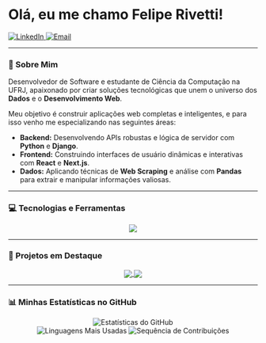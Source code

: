 # Olá, eu me chamo Felipe Rivetti!

<p align="left">
  <a href="https://www.linkedin.com/in/felipe-rivetti/" target="_blank">
    <img src="https://img.shields.io/badge/LinkedIn-0077B5?style=for-the-badge&logo=linkedin&logoColor=white" alt="LinkedIn"/>
  </a>
  <a href="mailto:fporto@sarrat.com.br" target="_blank">
    <img src="https://img.shields.io/badge/Email-D14836?style=for-the-badge&logo=gmail&logoColor=white" alt="Email"/>
  </a>
</p>

---

### 👋 Sobre Mim

Desenvolvedor de Software e estudante de Ciência da Computação na UFRJ, apaixonado por criar soluções tecnológicas que unem o universo dos **Dados** e o **Desenvolvimento Web**.

Meu objetivo é construir aplicações web completas e inteligentes, e para isso venho me especializando nas seguintes áreas:

-   **Backend:** Desenvolvendo APIs robustas e lógica de servidor com **Python** e **Django**.
-   **Frontend:** Construindo interfaces de usuário dinâmicas e interativas com **React** e **Next.js**.
-   **Dados:** Aplicando técnicas de **Web Scraping** e análise com **Pandas** para extrair e manipular informações valiosas.

---

### 💻 Tecnologias e Ferramentas

<p align="center">
  <a href="https://skillicons.dev">
    <img src="https://skillicons.dev/icons?i=python,django,c,cpp,javascript,html,css,git,github,gitlab,&perline=11" />
  </a>
</p>

---

### 🚀 Projetos em Destaque

<p align="center">
  <a href="https://github.com/feliperivetti/algoritmos-cripto">
    <img align="center" src="https://github-readme-stats.vercel.app/api/pin/?username=feliperivetti&repo=algoritmos-cripto&theme=dracula&hide_border=true&title_color=50fa7b&icon_color=f8f8f2" />
  </a>
  <a href="https://github.com/feliperivetti/webnovel-to-epub">
    <img align="center" src="https://github-readme-stats.vercel.app/api/pin/?username=feliperivetti&repo=webnovel-to-epub&theme=dracula&hide_border=true&title_color=50fa7b&icon_color=f8f8f2" />
  </a>
</p>

---

### 📊 Minhas Estatísticas no GitHub

<p align="center">
  <img src="https://github-readme-stats.vercel.app/api?username=feliperivetti&show_icons=true&theme=dracula&include_all_commits=true&count_private=true&hide_border=true&title_color=50fa7b&icon_color=50fa7b" alt="Estatísticas do GitHub"/>
  <br/>
  <img src="https://github-readme-stats.vercel.app/api/top-langs/?username=feliperivetti&layout=compact&theme=dracula&hide_border=true&title_color=50fa7b" alt="Linguagens Mais Usadas"/>
  <img src="https://github-readme-streak-stats.herokuapp.com/?user=feliperivetti&theme=dracula&hide_border=true&fire=50fa7b&ring=ff79c6" alt="Sequência de Contribuições"/>
</p>

